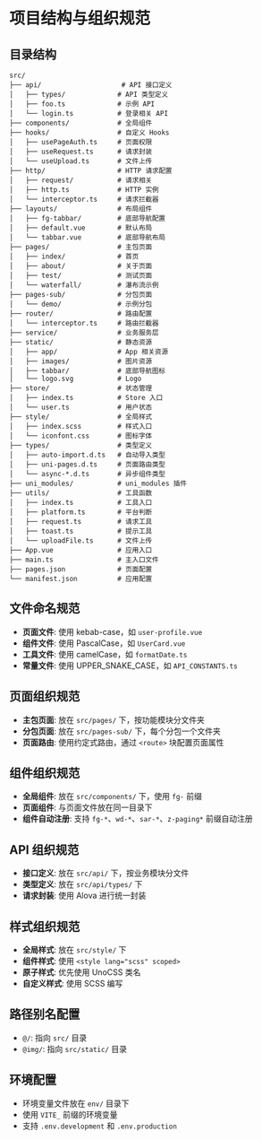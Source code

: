 # 项目结构与组织规范

## 目录结构
```
src/
├── api/                    # API 接口定义
│   ├── types/             # API 类型定义
│   ├── foo.ts             # 示例 API
│   └── login.ts           # 登录相关 API
├── components/            # 全局组件
├── hooks/                 # 自定义 Hooks
│   ├── usePageAuth.ts     # 页面权限
│   ├── useRequest.ts      # 请求封装
│   └── useUpload.ts       # 文件上传
├── http/                  # HTTP 请求配置
│   ├── request/           # 请求相关
│   ├── http.ts            # HTTP 实例
│   └── interceptor.ts     # 请求拦截器
├── layouts/               # 布局组件
│   ├── fg-tabbar/         # 底部导航配置
│   ├── default.vue        # 默认布局
│   └── tabbar.vue         # 底部导航布局
├── pages/                 # 主包页面
│   ├── index/             # 首页
│   ├── about/             # 关于页面
│   ├── test/              # 测试页面
│   └── waterfall/         # 瀑布流示例
├── pages-sub/             # 分包页面
│   └── demo/              # 示例分包
├── router/                # 路由配置
│   └── interceptor.ts     # 路由拦截器
├── service/               # 业务服务层
├── static/                # 静态资源
│   ├── app/               # App 相关资源
│   ├── images/            # 图片资源
│   ├── tabbar/            # 底部导航图标
│   └── logo.svg           # Logo
├── store/                 # 状态管理
│   ├── index.ts           # Store 入口
│   └── user.ts            # 用户状态
├── style/                 # 全局样式
│   ├── index.scss         # 样式入口
│   └── iconfont.css       # 图标字体
├── types/                 # 类型定义
│   ├── auto-import.d.ts   # 自动导入类型
│   ├── uni-pages.d.ts     # 页面路由类型
│   └── async-*.d.ts       # 异步组件类型
├── uni_modules/           # uni_modules 插件
├── utils/                 # 工具函数
│   ├── index.ts           # 工具入口
│   ├── platform.ts        # 平台判断
│   ├── request.ts         # 请求工具
│   ├── toast.ts           # 提示工具
│   └── uploadFile.ts      # 文件上传
├── App.vue                # 应用入口
├── main.ts                # 主入口文件
├── pages.json             # 页面配置
└── manifest.json          # 应用配置
```

## 文件命名规范
- **页面文件**: 使用 kebab-case，如 `user-profile.vue`
- **组件文件**: 使用 PascalCase，如 `UserCard.vue`
- **工具文件**: 使用 camelCase，如 `formatDate.ts`
- **常量文件**: 使用 UPPER_SNAKE_CASE，如 `API_CONSTANTS.ts`

## 页面组织规范
- **主包页面**: 放在 `src/pages/` 下，按功能模块分文件夹
- **分包页面**: 放在 `src/pages-sub/` 下，每个分包一个文件夹
- **页面路由**: 使用约定式路由，通过 `<route>` 块配置页面属性

## 组件组织规范
- **全局组件**: 放在 `src/components/` 下，使用 `fg-` 前缀
- **页面组件**: 与页面文件放在同一目录下
- **组件自动注册**: 支持 `fg-*`、`wd-*`、`sar-*`、`z-paging*` 前缀自动注册

## API 组织规范
- **接口定义**: 放在 `src/api/` 下，按业务模块分文件
- **类型定义**: 放在 `src/api/types/` 下
- **请求封装**: 使用 Alova 进行统一封装

## 样式组织规范
- **全局样式**: 放在 `src/style/` 下
- **组件样式**: 使用 `<style lang="scss" scoped>`
- **原子样式**: 优先使用 UnoCSS 类名
- **自定义样式**: 使用 SCSS 编写

## 路径别名配置
- `@/`: 指向 `src/` 目录
- `@img/`: 指向 `src/static/` 目录

## 环境配置
- 环境变量文件放在 `env/` 目录下
- 使用 `VITE_` 前缀的环境变量
- 支持 `.env.development` 和 `.env.production`